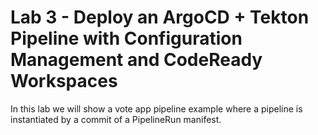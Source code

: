 # Lab 3 - Deploy an ArgoCD + Tekton Pipeline with Configuration Management and CodeReady Workspaces

In this lab we will show a vote app pipeline example where a pipeline is instantiated by a commit of a PipelineRun manifest.
